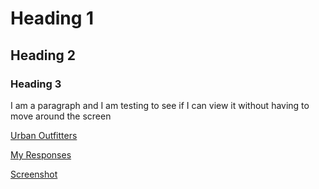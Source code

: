 # Heading 1

## Heading 2

### Heading 3

I am a paragraph and I am testing to see if I can view it without having to move
around the screen

[Urban Outfitters](https://www.urbanoutfitters.com)

[My Responses](./responses.txt)

[Screenshot](./images/screenshot1.png)
